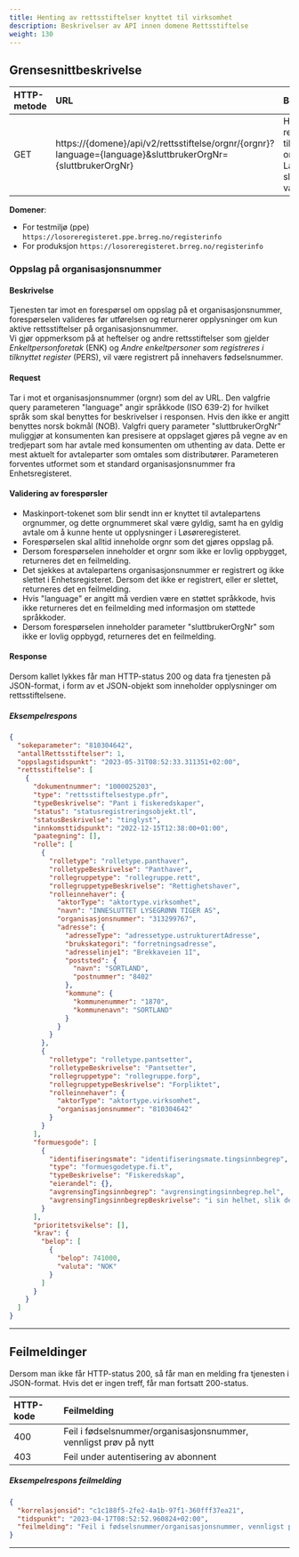 ```yaml
---
title: Henting av rettsstiftelser knyttet til virksomhet
description: Beskrivelser av API innen domene Rettsstiftelse
weight: 130
---
```


## Grensesnittbeskrivelse

| HTTP-metode   | URL                                                                                                              | Beskrivelse                                                                                                       |
|:------------- |:-----------------------------------------------------------------------------------------------------------------|:------------------------------------------------------------------------------------------------------------------|
| GET           | https://\{domene\}/api/v2/rettsstiftelse/orgnr/\{orgnr}\?language={language}&sluttbrukerOrgNr={sluttbrukerOrgNr} | Hent opplysninger om rettsstiftelser knyttet til et organisasjonsnummer. Language og sluttbrukerOrgNr er valgfri. |

**Domener**:

* For testmiljø (ppe) `https://losoreregisteret.ppe.brreg.no/registerinfo`
* For produksjon `https://losoreregisteret.brreg.no/registerinfo`

### Oppslag på organisasjonsnummer

#### Beskrivelse

Tjenesten tar imot en forespørsel om oppslag på et organisasjonsnummer, forespørselen valideres før utførelsen og returnerer opplysninger om kun aktive rettsstiftelser på organisasjonsnummer.  
Vi gjør oppmerksom på at heftelser og andre rettsstiftelser som gjelder *Enkeltpersonforetak* (ENK) og *Andre enkeltpersoner som registreres i tilknyttet register* (PERS), vil være registrert på innehavers fødselsnummer.

#### Request

Tar i mot et organisasjonsnummer (orgnr) som del av URL.
Den valgfrie query parameteren "language" angir språkkode (ISO 639-2) for hvilket språk som skal benyttes for beskrivelser i responsen. Hvis den ikke er angitt benyttes norsk bokmål (NOB).
Valgfri query parameter "sluttbrukerOrgNr" muliggjør at konsumenten kan presisere at oppslaget gjøres på vegne av en tredjepart som har avtale med konsumenten om uthenting av data. Dette er mest aktuelt for avtaleparter som omtales som distributører. Parameteren forventes utformet som et standard organisasjonsnummer fra Enhetsregisteret.

#### Validering av forespørsler

* Maskinport-tokenet som blir sendt inn er knyttet til avtalepartens orgnummer, og dette orgnummeret skal være gyldig, samt ha en gyldig avtale om å kunne hente ut opplysninger i Løsøreregisteret.
* Forespørselen skal alltid inneholde orgnr som det gjøres oppslag på.
* Dersom forespørselen inneholder et orgnr som ikke er lovlig oppbygget, returneres det en feilmelding.
* Det sjekkes at avtalepartens organisasjonsnummer er registrert og ikke slettet i Enhetsregisteret. Dersom det ikke er registrert, eller er slettet, returneres det en feilmelding.
* Hvis "language" er angitt må verdien være en støttet språkkode, hvis ikke returneres det en feilmelding med informasjon om støttede språkkoder.
* Dersom forespørselen inneholder parameter "sluttbrukerOrgNr" som ikke er lovlig oppbygd, returneres det en feilmelding.

#### Response

Dersom kallet lykkes får man HTTP-status 200 og data fra tjenesten på JSON-format, i form av et JSON-objekt som inneholder opplysninger om rettsstiftelsene.

##### Eksempelrespons

```json
{
  "sokeparameter": "810304642",
  "antallRettsstiftelser": 1,
  "oppslagstidspunkt": "2023-05-31T08:52:33.311351+02:00",
  "rettsstiftelse": [
    {
      "dokumentnummer": "1000025203",
      "type": "rettsstiftelsestype.pfr",
      "typeBeskrivelse": "Pant i fiskeredskaper",
      "status": "statusregistreringsobjekt.tl",
      "statusBeskrivelse": "tinglyst",
      "innkomsttidspunkt": "2022-12-15T12:38:00+01:00",
      "paategning": [],
      "rolle": [
        {
          "rolletype": "rolletype.panthaver",
          "rolletypeBeskrivelse": "Panthaver",
          "rollegruppetype": "rollegruppe.rett",
          "rollegruppetypeBeskrivelse": "Rettighetshaver",
          "rolleinnehaver": {
            "aktorType": "aktortype.virksomhet",
            "navn": "INNESLUTTET LYSEGRØNN TIGER AS",
            "organisasjonsnummer": "313299767",
            "adresse": {
              "adresseType": "adressetype.ustrukturertAdresse",
              "brukskategori": "forretningsadresse",
              "adresselinje1": "Brekkaveien 1I",
              "poststed": {
                "navn": "SORTLAND",
                "postnummer": "8402"
              },
              "kommune": {
                "kommunenummer": "1870",
                "kommunenavn": "SORTLAND"
              }
            }
          }
        },
        {
          "rolletype": "rolletype.pantsetter",
          "rolletypeBeskrivelse": "Pantsetter",
          "rollegruppetype": "rollegruppe.forp",
          "rollegruppetypeBeskrivelse": "Forpliktet",
          "rolleinnehaver": {
            "aktorType": "aktortype.virksomhet",
            "organisasjonsnummer": "810304642"
          }
        }
      ],
      "formuesgode": [
        {
          "identifiseringsmate": "identifiseringsmate.tingsinnbegrep",
          "type": "formuesgodetype.fi.t",
          "typeBeskrivelse": "Fiskeredskap",
          "eierandel": {},
          "avgrensingTingsinnbegrep": "avgrensingtingsinnbegrep.hel",
          "avgrensingTingsinnbegrepBeskrivelse": "i sin helhet, slik det er til enhver tid"
        }
      ],
      "prioritetsvikelse": [],
      "krav": {
        "belop": [
          {
            "belop": 741000,
            "valuta": "NOK"
          }
        ]
      }
    }
  ]
}
```

---

## Feilmeldinger

Dersom man ikke får HTTP-status 200, så får man en melding fra tjenesten i JSON-format. Hvis det er ingen treff, får man fortsatt 200-status.

| HTTP-kode   | Feilmelding                                                                       |
|:----------- |:----------------------------------------------------------------------------------|
| 400         | Feil i fødselsnummer/organisasjonsnummer, vennligst prøv på nytt                  |
| 403         | Feil under autentisering av abonnent                                              |

##### Eksempelrespons feilmelding

```json
{
  "korrelasjonsid": "c1c188f5-2fe2-4a1b-97f1-360fff37ea21",
  "tidspunkt": "2023-04-17T08:52:52.960824+02:00",
  "feilmelding": "Feil i fødselsnummer/organisasjonsnummer, vennligst prøv på nytt"
}
```

---
